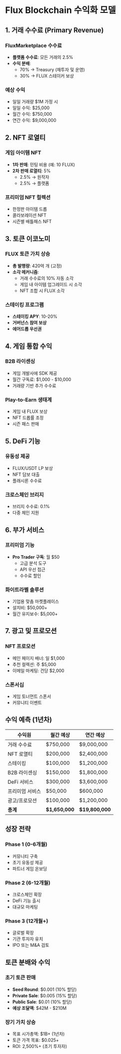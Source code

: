 # Flux Blockchain 수익화 모델

## 1. 거래 수수료 (Primary Revenue)

### FluxMarketplace 수수료
- **플랫폼 수수료**: 모든 거래의 2.5%
- **수익 분배**:
  - 70% → Treasury (재투자 및 운영)
  - 30% → FLUX 스테이커 보상

### 예상 수익
- 일일 거래량 $1M 가정 시
- 일일 수익: $25,000
- 월간 수익: $750,000
- 연간 수익: $9,000,000

## 2. NFT 로열티

### 게임 아이템 NFT
- **1차 판매**: 민팅 비용 (예: 10 FLUX)
- **2차 판매 로열티**: 5%
  - 2.5% → 원작자
  - 2.5% → 플랫폼

### 프리미엄 NFT 컬렉션
- 한정판 아이템 드롭
- 콜라보레이션 NFT
- 시즌별 배틀패스 NFT

## 3. 토큰 이코노미

### FLUX 토큰 가치 상승
- **총 발행량**: 420억 개 (고정)
- **소각 메커니즘**:
  - 거래 수수료의 10% 자동 소각
  - 게임 내 아이템 업그레이드 시 소각
  - NFT 조합 시 FLUX 소각

### 스테이킹 프로그램
- **스테이킹 APY**: 10-20%
- **거버넌스 참여 보상**
- **에어드롭 우선권**

## 4. 게임 통합 수익

### B2B 라이센싱
- 게임 개발사에 SDK 제공
- 월간 구독료: $1,000 - $10,000
- 거래량 기반 추가 수수료

### Play-to-Earn 생태계
- 게임 내 FLUX 보상
- NFT 드롭률 조정
- 시즌 패스 판매

## 5. DeFi 기능

### 유동성 제공
- FLUX/USDT LP 보상
- NFT 담보 대출
- 플래시론 수수료

### 크로스체인 브리지
- 브리지 수수료: 0.1%
- 다중 체인 지원

## 6. 부가 서비스

### 프리미엄 기능
- **Pro Trader 구독**: 월 $50
  - 고급 분석 도구
  - API 우선 접근
  - 수수료 할인

### 화이트라벨 솔루션
- 기업용 맞춤 마켓플레이스
- 설치비: $50,000+
- 월간 유지보수: $5,000+

## 7. 광고 및 프로모션

### NFT 프로모션
- 메인 페이지 배너: 일 $1,000
- 추천 컬렉션: 주 $5,000
- 이메일 마케팅: 건당 $2,000

### 스폰서십
- 게임 토너먼트 스폰서
- 커뮤니티 이벤트

## 수익 예측 (1년차)

| 수익원 | 월간 예상 | 연간 예상 |
|--------|----------|----------|
| 거래 수수료 | $750,000 | $9,000,000 |
| NFT 로열티 | $200,000 | $2,400,000 |
| 스테이킹 | $100,000 | $1,200,000 |
| B2B 라이센싱 | $150,000 | $1,800,000 |
| DeFi 서비스 | $300,000 | $3,600,000 |
| 프리미엄 서비스 | $50,000 | $600,000 |
| 광고/프로모션 | $100,000 | $1,200,000 |
| **총계** | **$1,650,000** | **$19,800,000** |

## 성장 전략

### Phase 1 (0-6개월)
- 커뮤니티 구축
- 초기 유동성 제공
- 파트너 게임 온보딩

### Phase 2 (6-12개월)
- 크로스체인 확장
- DeFi 기능 출시
- 대규모 마케팅

### Phase 3 (12개월+)
- 글로벌 확장
- 기관 투자자 유치
- IPO 또는 M&A 검토

## 토큰 분배와 수익

### 초기 토큰 판매
- **Seed Round**: $0.001 (10% 할당)
- **Private Sale**: $0.005 (15% 할당)
- **Public Sale**: $0.01 (10% 할당)
- **예상 조달액**: $42M - $210M

### 장기 가치 상승
- 목표 시가총액: $1B+ (1년차)
- 토큰 가격 목표: $0.025+
- ROI: 2,500%+ (초기 투자자)